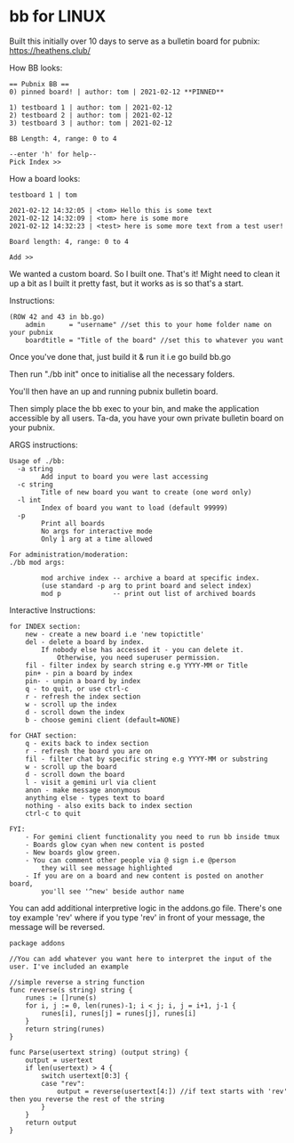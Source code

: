 # bb for LINUX
Built this initially over 10 days to serve as a 
bulletin board for pubnix: https://heathens.club/

How BB looks:
```
== Pubnix BB ==
0) pinned board! | author: tom | 2021-02-12 **PINNED**

1) testboard 1 | author: tom | 2021-02-12
2) testboard 2 | author: tom | 2021-02-12
3) testboard 3 | author: tom | 2021-02-12

BB Length: 4, range: 0 to 4

--enter 'h' for help--
Pick Index >> 
```
How a board looks:
```
testboard 1 | tom

2021-02-12 14:32:05 | <tom> Hello this is some text
2021-02-12 14:32:09 | <tom> here is some more
2021-02-12 14:32:23 | <test> here is some more text from a test user!

Board length: 4, range: 0 to 4

Add >> 

```

We wanted a custom board. So I built one. That's it! Might need to clean it up a bit as I built it pretty fast, but it works as is so that's a start.

Instructions:

```
(ROW 42 and 43 in bb.go)
	admin      = "username" //set this to your home folder name on your pubnix
	boardtitle = "Title of the board" //set this to whatever you want
```
Once you've done that, just build it & run it i.e
go build bb.go

Then run "./bb init" once to initialise all the necessary folders.

You'll then have an up and running pubnix bulletin board. 

Then simply place the bb exec to your bin, and make the application accessible by all users. Ta-da, you have your own private bulletin board on your pubnix.

ARGS instructions:

```
Usage of ./bb:
  -a string
        Add input to board you were last accessing
  -c string
        Title of new board you want to create (one word only)
  -l int
        Index of board you want to load (default 99999)
  -p
        Print all boards
        No args for interactive mode
        Only 1 arg at a time allowed
	
For administration/moderation:
./bb mod args:

        mod archive index -- archive a board at specific index.
        (use standard -p arg to print board and select index)
        mod p             -- print out list of archived boards

```

Interactive Instructions:
```
for INDEX section:
	new - create a new board i.e 'new topictitle'
	del - delete a board by index. 
		If nobody else has accessed it - you can delete it. 
	        Otherwise, you need superuser permission.
	fil - filter index by search string e.g YYYY-MM or Title
	pin+ - pin a board by index
	pin- - unpin a board by index
	q - to quit, or use ctrl-c
	r - refresh the index section
	w - scroll up the index
	d - scroll down the index
	b - choose gemini client (default=NONE)

for CHAT section:
	q - exits back to index section
	r - refresh the board you are on
	fil - filter chat by specific string e.g YYYY-MM or substring
	w - scroll up the board
	d - scroll down the board
	l - visit a gemini url via client
	anon - make message anonymous
	anything else - types text to board
	nothing - also exits back to index section
	ctrl-c to quit
	
FYI:
	- For gemini client functionality you need to run bb inside tmux
	- Boards glow cyan when new content is posted
	- New boards glow green.
	- You can comment other people via @ sign i.e @person
		they will see message highlighted
	- If you are on a board and new content is posted on another board, 
		you'll see '^new' beside author name
```

You can add additional interpretive logic in the addons.go file.
There's one toy example 'rev' where if you type 'rev' in front of your message, the message will be reversed.

```
package addons

//You can add whatever you want here to interpret the input of the user. I've included an example

//simple reverse a string function
func reverse(s string) string {
	runes := []rune(s)
	for i, j := 0, len(runes)-1; i < j; i, j = i+1, j-1 {
		runes[i], runes[j] = runes[j], runes[i]
	}
	return string(runes)
}

func Parse(usertext string) (output string) {
	output = usertext
	if len(usertext) > 4 {
		switch usertext[0:3] {
		case "rev":
			output = reverse(usertext[4:]) //if text starts with 'rev' then you reverse the rest of the string
		}
	}
	return output
}
```
